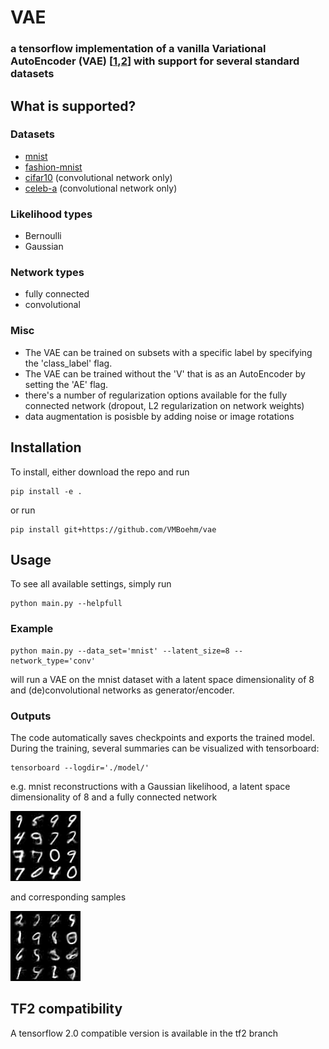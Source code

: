 # VAE
### a tensorflow implementation of a vanilla Variational AutoEncoder (VAE) [[1](https://arxiv.org/abs/1312.6114),[2](https://arxiv.org/abs/1401.4082)] with support for several standard datasets

## What is supported?

### Datasets
 - [mnist](http://yann.lecun.com/exdb/mnist/) 
 - [fashion-mnist](https://github.com/zalandoresearch/fashion-mnist)
 - [cifar10](https://www.cs.toronto.edu/~kriz/cifar.html) (convolutional network only)
 - [celeb-a](http://mmlab.ie.cuhk.edu.hk/projects/CelebA.html) (convolutional network only)
 
### Likelihood types
- Bernoulli
- Gaussian
 
### Network types
- fully connected
- convolutional

### Misc
 - The VAE can be trained on subsets with a specific label by specifying the 'class_label' flag.
 - The VAE can be trained without the 'V' that is as an AutoEncoder by setting the 'AE' flag.
 - there's a number of regularization options available for the fully connected network (dropout, L2 regularization on network weights)
 - data augmentation is posisble by adding noise or image rotations

## Installation
 
To install, either download the repo and run 
```
pip install -e .
```
or run 
```
pip install git+https://github.com/VMBoehm/vae
```

## Usage

To see all available settings, simply run

```
python main.py --helpfull
```

### Example
```
python main.py --data_set='mnist' --latent_size=8 --network_type='conv'
```
will run a VAE on the mnist dataset with a latent space dimensionality of 8 and (de)convolutional networks as generator/encoder.

### Outputs

The code automatically saves checkpoints and exports the trained model. During the training, several summaries can be visualized with tensorboard:

```
tensorboard --logdir='./model/'
```

e.g. mnist reconstructions with a Gaussian likelihood, a latent space dimensionality of 8 and a fully connected network

![recons](/plots/vae_recons.png)  

and corresponding samples  

![samples](/plots/vae_samples.png)  

## TF2 compatibility

A tensorflow 2.0 compatible version is available in the tf2 branch

